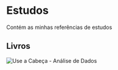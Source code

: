 # Estudos
Contém as minhas referências de estudos

## Livros
![Use a Cabeça - Análise de Dados](http://www.altabooks.com.br/wp-content/uploads/2019/07/769612.jpg)

